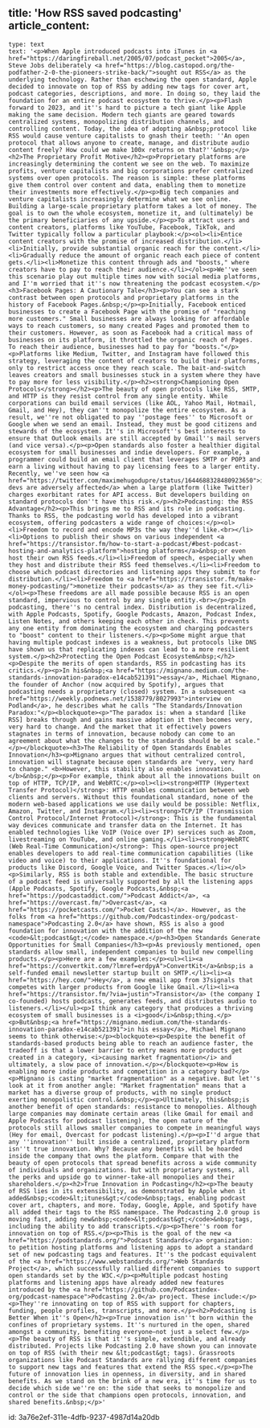 title: 'How RSS saved podcasting'
article_content:
  -
    type: text
    text: '<p>When Apple introduced podcasts into iTunes in <a href="https://daringfireball.net/2005/07/podcast_pocket">2005</a>, Steve Jobs deliberately <a href="https://blog.castopod.org/the-podfather-2-0-the-pioneers-strike-back/">sought out RSS</a> as the underlying technology. Rather than eschewing the open standard, Apple decided to innovate on top of RSS by adding new tags for cover art, podcast categories, descriptions, and more. In doing so, they laid the foundation for an entire podcast ecosystem to thrive.</p><p>Flash forward to 2023, and it''s hard to picture a tech giant like Apple making the same decision. Modern tech giants are geared towards centralized systems, monopolizing distribution channels, and controlling content. Today, the idea of adopting a&nbsp;protocol like RSS would cause venture capitalists to gnash their teeth: ''An open protocol that allows anyone to create, manage, and distribute audio content freely? How could we make 100x returns on that?''&nbsp;</p><h2>The Proprietary Profit Motive</h2><p>Proprietary platforms are increasingly determining the content we see on the web. To maximize profits, venture capitalists and big corporations prefer centralized systems over open protocols. The reason is simple: these platforms give them control over content and data, enabling them to monetize their investments more effectively.</p><p>Big tech companies and venture capitalists increasingly determine what we see online. Building a large-scale proprietary platform takes a lot of money. The goal is to own the whole ecosystem, monetize it, and (ultimately) be the primary beneficiaries of any upside.</p><p>To attract users and content creators, platforms like YouTube, Facebook, TikTok, and Twitter typically follow a particular playbook:</p><ol><li>Entice content creators with the promise of increased distribution.</li><li>Initially, provide substantial organic reach for the content.</li><li>Gradually reduce the amount of organic reach each piece of content gets.</li><li>Monetize this content through ads and "boosts," where creators have to pay to reach their audience.</li></ol><p>We''ve seen this scenario play out multiple times now with social media platforms, and I''m worried that it''s now threatening the podcast ecosystem.</p><h3>Facebook Pages: A Cautionary Tale</h3><p>You can see a stark contrast between open protocols and proprietary platforms in the history of Facebook Pages.&nbsp;</p><p>Initially, Facebook enticed businesses to create a Facebook Page with the promise of "reaching more customers." Small businesses are always looking for affordable ways to reach customers, so many created Pages and promoted them to their customers. However, as soon as Facebook had a critical mass of businesses on its platform, it throttled the organic reach of Pages. To reach their audience, businesses had to pay for "boosts."</p><p>Platforms like Medium, Twitter, and Instagram have followed this strategy, leveraging the content of creators to build their platforms, only to restrict access once they reach scale. The bait-and-switch leaves creators and small businesses stuck in a system where they have to pay more for less visibility.</p><h2><strong>Championing Open Protocols</strong></h2><p>The beauty of open protocols like RSS, SMTP, and HTTP is they resist control from any single entity. While corporations can build email services (like AOL, Yahoo Mail, Hotmail, Gmail, and Hey), they can''t monopolize the entire ecosystem. As a result, we''re not obligated to pay ''postage fees'' to Microsoft or Google when we send an email. Instead, they must be good citizens and stewards of the ecosystem. It''s in Microsoft''s best interests to ensure that Outlook emails are still accepted by Gmail''s mail servers (and vice versa).</p><p>Open standards also foster a healthier digital ecosystem for small businesses and indie developers. For example, a programmer could build an email client that leverages SMTP or POP3 and earn a living without having to pay licensing fees to a larger entity. Recently, we''ve seen how <a href="https://twitter.com/maximehugodupre/status/1644688328480923650">indie devs are adversely affected</a> when a large platform (like Twitter) charges exorbitant rates for API access. But developers building on standard protocols don''t have this risk.</p><h2>Podcasting: the RSS Advantage</h2><p>This brings me to RSS and its role in podcasting. Thanks to RSS, the podcasting world has developed into a vibrant ecosystem, offering podcasters a wide range of choices:</p><ol><li>Freedom to record and encode MP3s the way they''d like.<br></li><li>Options to publish their shows on various independent <a href="https://transistor.fm/how-to-start-a-podcast/#best-podcast-hosting-and-analytics-platform">hosting platforms</a>&nbsp;or even host their own RSS feeds.</li><li>Freedom of speech, especially when they host and distribute their RSS feed themselves.</li><li>Freedom to choose which podcast directories and listening apps they submit to for distribution.</li><li>Freedom to <a href="https://transistor.fm/make-money-podcasting/">monetize their podcasts</a> as they see fit.</li></ol><p>These freedoms are all made possible because RSS is an open standard, impervious to control by any single entity.<br></p><p>In podcasting, there''s no central index. Distribution is decentralized, with Apple Podcasts, Spotify, Google Podcasts, Amazon, Podcast Index, Listen Notes, and others keeping each other in check. This prevents any one entity from dominating the ecosystem and charging podcasters to "boost" content to their listeners.</p><p>Some might argue that having multiple podcast indexes is a weakness, but protocols like DNS have shown us that replicating indexes can lead to a more resilient system.</p><h2>Protecting the Open Podcast Ecosystem&nbsp;</h2><p>Despite the merits of open standards, RSS in podcasting has its critics.</p><p>In his&nbsp;<a href="https://mignano.medium.com/the-standards-innovation-paradox-e14cab521391">essay</a>, Michael Mignano, the founder of Anchor (now acquired by Spotify), argues that podcasting needs a proprietary (closed) system. In a subsequent <a href="https://weekly.podnews.net/1538779/8027993">interview on Podland</a>, he describes what he calls "The Standards/Innovation Paradox:"</p><blockquote><p>"The paradox is: when a standard [like RSS] breaks through and gains massive adoption it then becomes very, very hard to change. And the market that it effectively powers stagnates in terms of innovation, because nobody can come to an agreement about what the changes to the standards should be at scale."</p></blockquote><h3>The Reliability of Open Standards Enables Innovation</h3><p>Mignano argues that without centralized control, innovation will stagnate because open standards are "very, very hard to change." <b>However, this stability also enables innovation.</b>&nbsp;</p><p>For example, think about all the innovations built on top of HTTP, TCP/IP, and WebRTC:</p><ol><li><strong>HTTP (Hypertext Transfer Protocol)</strong>: HTTP enables communication between web clients and servers. Without this foundational standard, none of the modern web-based applications we use daily would be possible: Netflix, Amazon, Twitter, and Instagram.</li><li><strong>TCP/IP (Transmission Control Protocol/Internet Protocol)</strong>: This is the fundamental way devices communicate and transfer data on the Internet. It has enabled technologies like VoIP (Voice over IP) services such as Zoom, livestreaming on YouTube, and online gaming.</li><li><strong>WebRTC (Web Real-Time Communication)</strong>: This open-source project enables developers to add real-time communication capabilities (like video and voice) to their applications. It''s foundational for products like Discord, Google Voice, and Twitter Spaces.</li></ol><p>Similarly, RSS is both stable and extendible. The basic structure of a podcast feed is universally supported by all the listening apps (Apple Podcasts, Spotify, Google Podcasts,&nbsp;<a href="https://podcastaddict.com/">Podcast Addict</a>, <a href="https://overcast.fm/">Overcast</a>, <a href="https://pocketcasts.com/">Pocket Casts)</a>. However, as the folks from <a href="https://github.com/Podcastindex-org/podcast-namespace">Podcasting 2.0</a> have shown, RSS is also a good foundation for innovation with the addition of the new <code>&lt;podcast&gt;</code> namespace.</p><h3>Open Standards Generate Opportunities for Small Companies</h3><p>As previously mentioned, open standards allow small, independent companies to build new compelling products.</p><p>Here are a few examples:</p><ul><li><a href="https://convertkit.com/?lmref=erdpyA">ConvertKit</a>&nbsp;is a self-funded email newsletter startup built on SMTP.</li><li><a href="https://hey.com/">Hey</a>, a new email app from 37signals that competes with larger products from Google like Gmail.</li><li><a href="https://transistor.fm/?via=justin">Transistor</a> (the company I co-founded) hosts podcasts, generates feeds, and distributes audio to listeners.</li></ul><p>I think any category that produces a thriving ecosystem of small businesses is a <i>good</i>&nbsp;thing.</p><p>But&nbsp;<a href="https://mignano.medium.com/the-standards-innovation-paradox-e14cab521391">in his essay</a>, Michael Mignano seems to think otherwise:</p><blockquote><p>Despite the benefit of standards-based products being able to reach an audience faster, the tradeoff is that a lower barrier to entry means more products get created in a category, <i>causing market fragmentation</i> and ultimately, a slow pace of innovation.</p></blockquote><p>How is enabling more indie products and competition in a category bad?</p><p>Mignano is casting "market fragmentation" as a negative. But let''s look at it from another angle: "Market fragmentation" means that a market has a diverse group of products, with no single product exerting monopolistic control.&nbsp;</p><p>Ultimately, this&nbsp;is another benefit of open standards: resistance to monopolies. Although large companies may dominate certain areas (like Gmail for email and Apple Podcasts for podcast listening), the open nature of the protocols still allows smaller companies to compete in meaningful ways (Hey for email, Overcast for podcast listening).</p><p>I''d argue that any ''innovation'' built inside a centralized, proprietary platform isn''t true innovation. Why? Because any benefits will be hoarded inside the company that owns the platform. Compare that with the beauty of open protocols that spread benefits across a wide community of individuals and organizations. But with proprietary systems, all the perks and upside go to winner-take-all monopolies and their shareholders.</p><h2>True Innovation in Podcasting</h2><p>The beauty of RSS lies in its extensibility, as demonstrated by Apple when it added&nbsp;<code>&lt;itunes&gt;</code>&nbsp;tags, enabling podcast cover art, chapters, and more. Today, Google, Apple, and Spotify have all added their tags to the RSS namespace. The Podcasting 2.0 group is moving fast, adding new&nbsp;<code>&lt;podcast&gt;</code>&nbsp;tags, including the ability to add transcripts.</p><p>There''s room for innovation on top of RSS.</p><p>This is the goal of the new <a href="https://podstandards.org/">Podcast Standards</a> organization: to petition hosting platforms and listening apps to adopt a standard set of new podcasting tags and features. It''s the podcast equivalent of the <a href="https://www.webstandards.org/">Web Standards Project</a>, which successfully rallied different companies to support open standards set by the W3C.</p><p>Multiple podcast hosting platforms and listening apps have already added new features introduced by the <a href="https://github.com/Podcastindex-org/podcast-namespace">Podcasting 2.0</a> project. These include:</p><p>They''re innovating on top of RSS with support for chapters, funding, people profiles, transcripts, and more.</p><h2>Podcasting is Better When it''s Open</h2><p>True innovation isn''t born within the confines of proprietary systems. It''s nurtured in the open, shared amongst a community, benefiting everyone—not just a select few.</p><p>The beauty of RSS is that it''s simple, extendible, and already distributed. Projects like Podcasting 2.0 have shown you can innovate on top of RSS (with their new &lt;podcast&gt; tags). Grassroots organizations like Podcast Standards are rallying different companies to support new tags and features that extend the RSS spec.</p><p>The future of innovation lies in openness, in diversity, and in shared benefits. As we stand on the brink of a new era, it''s time for us to decide which side we''re on: the side that seeks to monopolize and control or the side that champions open protocols, innovation, and shared benefits.&nbsp;</p>'
id: 3a76e2ef-311e-4dfb-9237-4987d14a20db
